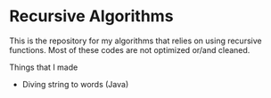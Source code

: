 # Recursive Algorithms

This is the repository for my algorithms that relies on using recursive functions. Most of these codes are not optimized or/and cleaned. 

Things that I made 
- Diving string to words (Java)
